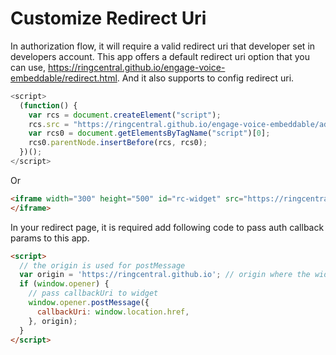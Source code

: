 # Customize Redirect Uri

In authorization flow, it will require a valid redirect uri that developer set in developers account. This app offers a default redirect uri option that you can use, https://ringcentral.github.io/engage-voice-embeddable/redirect.html. And it also supports to config redirect uri.

```js
<script>
  (function() {
    var rcs = document.createElement("script");
    rcs.src = "https://ringcentral.github.io/engage-voice-embeddable/adapter.js?redirectUri=your_redirect_uri";
    var rcs0 = document.getElementsByTagName("script")[0];
    rcs0.parentNode.insertBefore(rcs, rcs0);
  })();
</script>
```

Or

```html
<iframe width="300" height="500" id="rc-widget" src="https://ringcentral.github.io/engage-voice-embeddable/app.html?redirectUri=your_redirect_uri">
</iframe>
```

In your redirect page, it is required add following code to pass auth callback params to this app.

```html
<script>
  // the origin is used for postMessage
  var origin = 'https://ringcentral.github.io'; // origin where the widget is deployed.
  if (window.opener) {
    // pass callbackUri to widget
    window.opener.postMessage({
      callbackUri: window.location.href,
    }, origin);
  }
</script>
```
